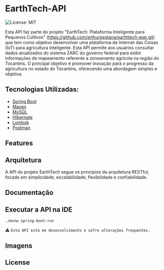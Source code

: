 # EarthTech-API
![License: MIT](https://img.shields.io/github/license/mainvest/vue-simple-icons)

Esta API faz parte do projeto "EarthTech: Plataforma Inteligente para Pequenos Cultivos" (https://github.com/arthurpestana/earthtech-app.git) que tem como objetivo desenvolver uma plataforma de Internet das Coisas (IoT) para agricultura inteligente. Esta API permite aos usuários consultar dados atualizados do sistema ZARC do governo federal para exibir informações de mapeamento referente a zoneamento agrícola na região do Tocantins. O principal objetivo é promover inovação para o progresso da agricultura no estado do Tocantins, oferecendo uma abordagem simples e objetiva.

## Tecnologias Utilizadas:

- [Spring Boot](https://docs.spring.io/spring-boot/installing.html)
- [Maven](https://maven.apache.org/download.cgi)
- [MySQL](https://dev.mysql.com/downloads/installer/)
- [Hibernate](https://hibernate.org/orm/documentation/getting-started/)
- [Lombok](https://projectlombok.org/setup/)
- [Postman](https://www.postman.com/downloads/)

## Features

## Arquitetura 

A API do projeto EarthTech segue os princípios da arquitetura RESTful, focado em simplicidade, escalabilidade, flexibilidade e confiabilidade.

## Documentação


## Executar a API na IDE

```
./mvnw spring-boot:run
```
:warning: 
`` Esta API está em desenvolvimento e sofre alterações frequentes. ``

## Imagens 


## License


